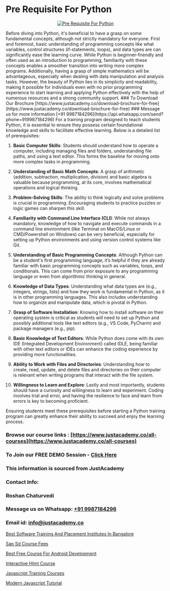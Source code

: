 # Pre Requisite For Python

<p align="center">
  <a href="https://justacademy.co/course-detail/python-training">
    <img src="https://justacademy.co/storage2/course_image/1709713400_course_image.webp" alt="Pre Requisite For Python">
  </a>
</p>
Before diving into Python, it's beneficial to have a grasp on some fundamental concepts, although not strictly mandatory for everyone. First and foremost, basic understanding of programming concepts like what variables, control structures (if-statements, loops), and data types are can significantly ease the learning curve. While Python is beginner-friendly and often used as an introduction to programming, familiarity with these concepts enables a smoother transition into writing more complex programs. Additionally, having a grasp of simple mathematics will be advantageous, especially when dealing with data manipulation and analysis tasks. However, the beauty of Python lies in its simplicity and readability, making it possible for individuals even with no prior programming experience to start learning and applying Python effectively with the help of numerous resources and a strong community support.
### To Download Our Brochure [https://www.justacademy.co/download-brochure-for-free](https://www.justacademy.co/download-brochure-for-free)
### Message us for more information [+91 9987184296](https://api.whatsapp.com/send?phone=919987184296)
For a training program designed to teach students Python, it is essential to ensure they possess certain foundational knowledge and skills to facilitate effective learning. Below is a detailed list of prerequisites:

1) **Basic Computer Skills**: Students should understand how to operate a computer, including managing files and folders, understanding file paths, and using a text editor. This forms the baseline for moving onto more complex tasks in programming.
   
2) **Understanding of Basic Math Concepts**: A grasp of arithmetic (addition, subtraction, multiplication, division) and basic algebra is valuable because programming, at its core, involves mathematical operations and logical thinking.
   
3) **Problem-Solving Skills**: The ability to think logically and solve problems is crucial in programming. Encouraging students to practice puzzles or logic games can sharpen this skill.

4) **Familiarity with Command Line Interface (CLI)**: While not always mandatory, knowledge of how to navigate and execute commands in a command line environment (like Terminal on MacOS/Linux or CMD/Powershell on Windows) can be very beneficial, especially for setting up Python environments and using version control systems like Git.

5) **Understanding of Basic Programming Concepts**: Although Python can be a student's first programming language, it’s helpful if they are already familiar with basic programming concepts such as variables, loops, and conditionals. This can come from prior exposure to any programming language or even from algorithmic thinking in general.

6) **Knowledge of Data Types**: Understanding what data types are (e.g., integers, strings, lists) and how they work is fundamental in Python, as it is in other programming languages. This also includes understanding how to organize and manipulate data, which is pivotal in Python.

7) **Grasp of Software Installation**: Knowing how to install software on their operating system is critical as students will need to set up Python and possibly additional tools like text editors (e.g., VS Code, PyCharm) and package managers (e.g., pip).

8) **Basic Knowledge of Text Editors**: While Python does come with its own IDE (Integrated Development Environment) called IDLE, being familiar with other text editors or IDEs can enhance the coding experience by providing more functionalities.

9) **Ability to Work with Files and Directories**: Understanding how to create, read, update, and delete files and directories on their computer is relevant when writing programs that interact with the file system.

10) **Willingness to Learn and Explore**: Lastly and most importantly, students should have a curiosity and willingness to learn and experiment. Coding involves trial and error, and having the resilience to face and learn from errors is key to becoming proficient.

Ensuring students meet these prerequisites before starting a Python training program can greatly enhance their ability to succeed and enjoy the learning process.

### Browse our course links : [https://www.justacademy.co/all-courses](https://www.justacademy.co/all-courses) 
### To Join our FREE DEMO Session - [Click Here](https://www.justacademy.co/register-for-course-demo)


### This information is sourced from JustAcademy
### Contact Info:
### Roshan Chaturvedi
### Message us on Whatsapp: [+91 9987184296](https://api.whatsapp.com/send?phone=919987184296)
### Email id: [info@justacademy.co](mailto:info@justacademy.co)
                
[Best Software Training And Placement Institutes In Bangalore](https://www.linkedin.com/pulse/best-software-training-placement-institutes-bangalore-jtq0c?trackingId=sFOoFrtbKVKw4Oiu3b%2FJQg%3D%3D&lipi=urn%3Ali%3Apage%3Ad_flagship3_company_admin%3BH6KMNh6EQhC0bc0MnOGqbQ%3D%3D)

[Sap Sd Course Fees](https://www.linkedin.com/pulse/sap-sd-course-fees-justacademy-houston-mguwf?trackingId=Nj0MpgaE0Ql5nUs74QBabQ%3D%3D&lipi=urn%3Ali%3Apage%3Ad_flagship3_company_admin%3BnF3eASk8R%2BOWSu8GAkG%2FXw%3D%3D)

[Best Free Course For Android Development](https://medium.com/@mahi3106/best-free-course-for-android-development-d5240f2d9edc)

[Interactive Html Course](https://medium.com/@shivamja27/interactive-html-course-9db5caa5ee8f)

[Javascript Training Courses](https://justacademyin.github.io/Articles/Javascript-Training-Courses)

[Modern Javascript Tutorial](https://justacademyin.github.io/justacademy/modern-javascript-tutorial)

